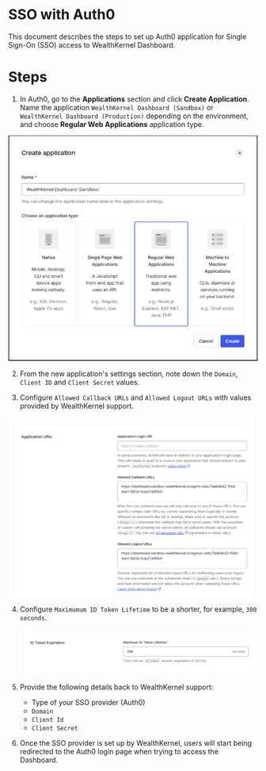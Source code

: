 # SSO with Auth0

This document describes the steps to set up Auth0 application for Single Sign-On (SSO) access to WealthKernel Dashboard.

# Steps

1. In Auth0, go to the **Applications** section and click **Create Application**. Name the application `WealthKernel Dashboard (Sandbox)` or `WealthKernel Dashboard (Production)` depending on the environment, and choose **Regular Web Applications** application type.
  <!-- focus: false --->
  ![Create an application](create-application.png)

2. From the new application's settings section, note down the `Domain`, `Client ID` and `Client Secret` values.

3. Configure `Allowed Callback URLs` and `Allowed Logout URLs` with values provided by WealthKernel support.
  <!-- focus: false --->
  ![Configure callback URLs](application-callback-urls.png)

4. Configure `Maximumum ID Token Lifetime` to be a shorter, for example, `300 seconds`.
   <!-- focus: false --->
   ![Maximum token lifetime](token-lifetime.png)

5. Provide the following details back to WealthKernel support:

   - Type of your SSO provider (Auth0)
   - `Domain`
   - `Client Id`
   - `Client Secret`

6. Once the SSO provider is set up by WealthKernel, users will start being redirected to the Auth0 login page when trying to access the Dashboard.
